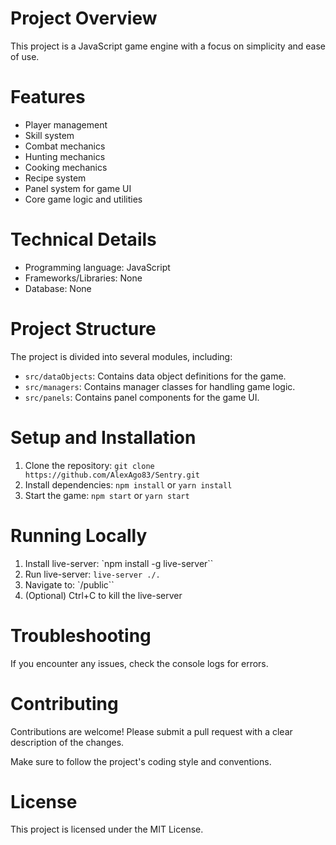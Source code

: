 # Project Overview

This project is a JavaScript game engine with a focus on simplicity and ease of use.

# Features

* Player management
* Skill system
* Combat mechanics
* Hunting mechanics
* Cooking mechanics
* Recipe system
* Panel system for game UI
* Core game logic and utilities

# Technical Details

* Programming language: JavaScript
* Frameworks/Libraries: None
* Database: None

# Project Structure

The project is divided into several modules, including:

* `src/dataObjects`: Contains data object definitions for the game.
* `src/managers`: Contains manager classes for handling game logic.
* `src/panels`: Contains panel components for the game UI.

# Setup and Installation

1. Clone the repository: `git clone https://github.com/AlexAgo83/Sentry.git`
2. Install dependencies: `npm install` or `yarn install`
3. Start the game: `npm start` or `yarn start`

# Running Locally

1. Install live-server: `npm install -g live-server``
2. Run live-server: `live-server ./.`
3. Navigate to: `/public``
4. (Optional) Ctrl+C to kill the live-server

# Troubleshooting

If you encounter any issues, check the console logs for errors.

# Contributing

Contributions are welcome! Please submit a pull request with a clear description of the changes.

Make sure to follow the project's coding style and conventions.

# License

This project is licensed under the MIT License.
